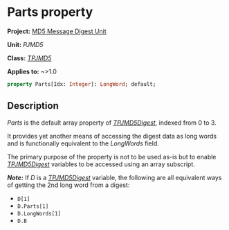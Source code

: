 # Parts property

**Project:** [MD5 Message Digest Unit](../API.md)

**Unit:** _PJMD5_

**Class:** [_TPJMD5_](./TPJMD5.md)

**Applies to:** ~>1.0

```pascal
property Parts[Idx: Integer]: LongWord; default;
```

## Description

_Parts_ is the default array property of [_TPJMD5Digest_](./TPJMD5Digest.md), indexed from 0 to 3.

It provides yet another means of accessing the digest data as long words and is functionally equivalent to the _LongWords_ field.

The primary purpose of the property is not to be used as-is but to enable [_TPJMD5Digest_](./TPJMD5Digest.md) variables to be accessed using an array subscript.

***Note:*** If _D_ is a [_TPJMD5Digest_](./TPJMD5Digest.md) variable, the following are all equivalent ways of getting the 2nd long word from a digest:

* `D[1]`
* `D.Parts[1]`
* `D.LongWords[1]`
* `D.B`
